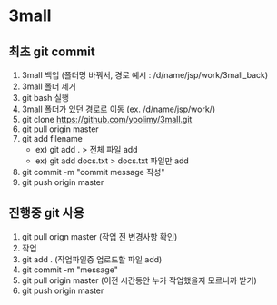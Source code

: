 # 3mall
## 최초 git commit
1. 3mall 백업 (폴더명 바꿔서, 경로 예시 : /d/name/jsp/work/3mall_back)
2. 3mall 폴더 제거
3. git bash 실행
4. 3mall 폴더가 있던 경로로 이동 (ex. /d/name/jsp/work/)
5. git clone https://github.com/yoolimy/3mall.git
6. git pull origin master
7. git add filename
    + ex) git add . > 전체 파일 add
    + ex) git add docs.txt > docs.txt 파일만 add
8. git commit -m "commit message 작성"
9. git push origin master

## 진행중 git 사용
1. git pull orign master (작업 전 변경사항 확인)
2. 작업
3. git add . (작업파일중 업로드할 파일 add)
4. git commit -m "message" 
5. git pull origin master (이전 시간동안 누가 작업했을지 모르니까 받기)
6. git push origin master
